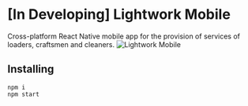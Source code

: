 # \[In Developing] Lightwork Mobile
Cross-platform React Native mobile app for the provision of services of loaders, craftsmen and cleaners.
![Lightwork Mobile](https://mir-s3-cdn-cf.behance.net/project_modules/fs/673c6f92412199.5e4ae932dd4c3.png)

## Installing 
```
npm i
npm start
```


